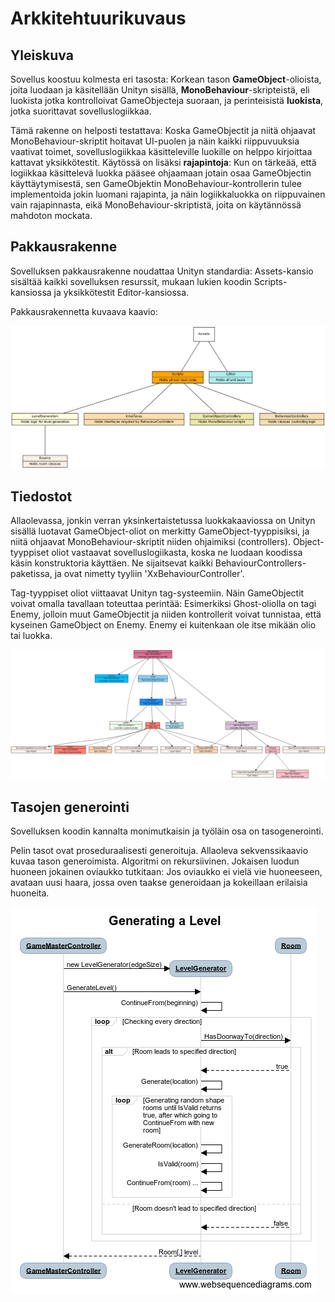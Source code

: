 # Arkkitehtuurikuvaus

## Yleiskuva

Sovellus koostuu kolmesta eri tasosta:
Korkean tason **GameObject**-olioista, joita luodaan ja käsitellään Unityn sisällä,
**MonoBehaviour**-skripteistä, eli luokista jotka kontrolloivat GameObjecteja suoraan,
ja perinteisistä **luokista**, jotka suorittavat sovelluslogiikkaa.

Tämä rakenne on helposti testattava:
Koska GameObjectit ja niitä ohjaavat MonoBehaviour-skriptit hoitavat UI-puolen ja näin kaikki riippuvuuksia vaativat toimet, sovelluslogiikkaa käsitteleville luokille on helppo kirjoittaa kattavat yksikkötestit.
Käytössä on lisäksi **rajapintoja**:
Kun on tärkeää, että logiikkaa käsittelevä luokka pääsee ohjaamaan jotain osaa GameObjectin käyttäytymisestä, sen GameObjektin MonoBehaviour-kontrollerin tulee implementoida jokin luomani rajapinta, ja näin logiikkaluokka on riippuvainen vain rajapinnasta, eikä MonoBehaviour-skriptistä, joita on käytännössä mahdoton mockata.

## Pakkausrakenne

Sovelluksen pakkausrakenne noudattaa Unityn standardia:
Assets-kansio sisältää kaikki sovelluksen resurssit, mukaan lukien koodin Scripts-kansiossa ja yksikkötestit Editor-kansiossa.

Pakkausrakennetta kuvaava kaavio:

![Pakkauskaavio](packages.png)

## Tiedostot

Allaolevassa, jonkin verran yksinkertaistetussa luokkakaaviossa on Unityn sisällä luotavat GameObject-oliot on merkitty GameObject-tyyppisiksi, ja niitä ohjaavat MonoBehaviour-skriptit niiden ohjaimiksi (controllers).
Object-tyyppiset oliot vastaavat sovelluslogiikasta, koska ne luodaan koodissa käsin konstruktoria käyttäen.
Ne sijaitsevat kaikki BehaviourControllers-paketissa, ja ovat nimetty tyyliin 'XxBehaviourController'.


Tag-tyyppiset oliot viittaavat Unityn tag-systeemiin.
Näin GameObjectit voivat omalla tavallaan toteuttaa perintää: Esimerkiksi Ghost-oliolla on tagi Enemy, jolloin muut GameObjectit ja niiden kontrollerit voivat tunnistaa, että kyseinen GameObject on Enemy.
Enemy ei kuitenkaan ole itse mikään olio tai luokka.

![Luokkaaavio](class_diagram.png)

## Tasojen generointi

Sovelluksen koodin kannalta monimutkaisin ja työläin osa on tasogenerointi.

Pelin tasot ovat proseduraalisesti generoituja.
Allaoleva sekvenssikaavio kuvaa tason generoimista.
Algoritmi on rekursiivinen.
Jokaisen luodun huoneen jokainen oviaukko tutkitaan:
Jos oviaukko ei vielä vie huoneeseen, avataan uusi haara, jossa oven taakse generoidaan ja kokeillaan erilaisia huoneita.

![Sekvenssikaavio](sequence_diagram.png)
